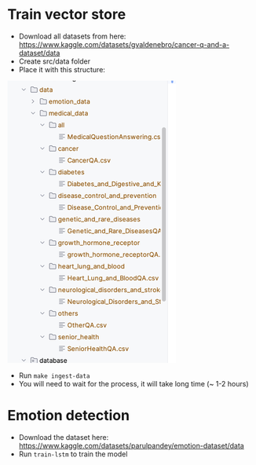 # Train vector store

- Download all datasets from here: https://www.kaggle.com/datasets/gvaldenebro/cancer-q-and-a-dataset/data
- Create src/data folder
- Place it with this structure: 

![img.png](img.png)

- Run `make ingest-data`
- You will need to wait for the process, it will take long time (~ 1-2 hours)

# Emotion detection

- Download the dataset here: https://www.kaggle.com/datasets/parulpandey/emotion-dataset/data
- Run `train-lstm` to train the model